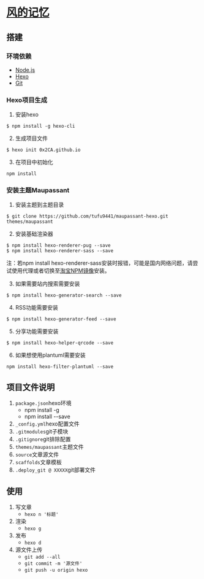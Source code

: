 # [风的记忆](https://0x2CA.github.io)

## 搭建
### 环境依赖
- [Node.js](https://nodejs.org/zh-cn/)
- [Hexo](https://hexo.io/)
- [Git](https://git-scm.com/)

### Hexo项目生成
1. 安装hexo
```
$ npm install -g hexo-cli
```
2. 生成项目文件
```
$ hexo init 0x2CA.github.io
```
3. 在项目中初始化
```
npm install
```

### 安装主题Maupassant
1. 安装主题到主题目录
```
$ git clone https://github.com/tufu9441/maupassant-hexo.git themes/maupassant
```
2. 安装基础渲染器
```
$ npm install hexo-renderer-pug --save
$ npm install hexo-renderer-sass --save
```
注：若npm install hexo-renderer-sass安装时报错，可能是国内网络问题，请尝试使用代理或者切换至[淘宝NPM镜像](https://npm.taobao.org/)安装。

3. 如果需要站内搜索需要安装
```
$ npm install hexo-generator-search --save
```
4. RSS功能需要安装
```
$ npm install hexo-generator-feed --save
```
5. 分享功能需要安装
```
$ npm install hexo-helper-qrcode --save
```
6. 如果想使用plantuml需要安装
```
npm install hexo-filter-plantuml --save
```

## 项目文件说明
1. `package.json`hexo环境
    * npm install -g
    * npm install --save
2. `_config.yml`hexo配置文件
3. `.gitmodules`git子模块
4. `.gitignore`git排除配置
5. `themes/maupassant`主题文件
6. `source`文章源文件
7. `scaffolds`文章模板
8. `.deploy_git @ XXXXX`git部署文件
## 使用
1. 写文章
    * `hexo n '标题'`
2. 渲染
    * `hexo g`
3. 发布
    * `hexo d`
4. 源文件上传
    * `git add --all`
    * `git commit -m '源文件'`
    * `git push -u origin hexo`
